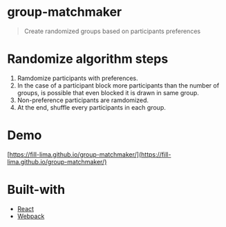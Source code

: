 # group-matchmaker

> Create randomized groups based on participants preferences

# Randomize algorithm steps
1. Ramdomize participants with preferences.
2. In the case of a participant block more participants than the number of groups, is possible that even blocked it is drawn in same group.
3. Non-preference participants are ramdomized.
4. At the end, shuffle every participants in each group.

# Demo

[https://fill-lima.github.io/group-matchmaker/](https://fill-lima.github.io/group-matchmaker/)

# Built-with
- [React](https://reactjs.org/)
- [Webpack](https://webpack.js.org/)
